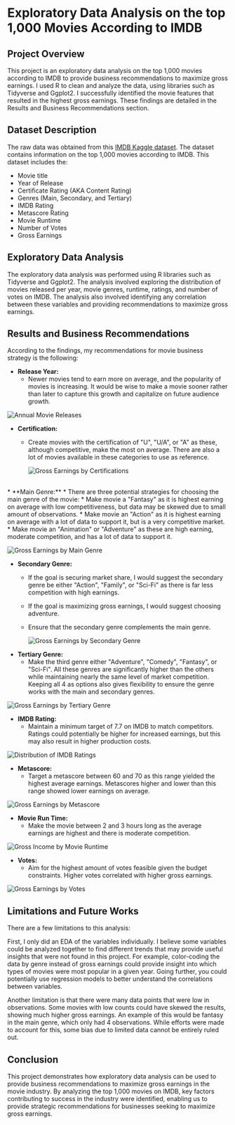 # Exploratory Data Analysis on the top 1,000 Movies According to IMDB
## Project Overview
This project is an exploratory data analysis on the top 1,000 movies according to IMDB to provide business recommendations to maximize gross earnings. I used R to clean and analyze the data, using libraries such as Tidyverse and Ggplot2. I successfully identified the movie features that resulted in the highest gross earnings. These findings are detailed in the Results and Business Recommendations section.

## Dataset Description
The raw data was obtained from this [IMDB Kaggle dataset](https://www.kaggle.com/datasets/shreyajagani13/imdb-movies-data). The dataset contains information on the top 1,000 movies according to IMDB. This dataset includes the:

* Movie title
* Year of Release
* Certificate Rating (AKA Content Rating)
* Genres (Main, Secondary, and Tertiary)
* IMDB Rating
* Metascore Rating 
* Movie Runtime
* Number of Votes
* Gross Earnings 

## Exploratory Data Analysis
The exploratory data analysis was performed using R libraries such as Tidyverse and Ggplot2. The analysis involved exploring the distribution of movies released per year, movie genres, runtime, ratings, and number of votes on IMDB. The analysis also involved identifying any correlation between these variables and providing recommendations to maximize gross earnings.

## Results and Business Recommendations
According to the findings, my recommendations for movie business strategy is the following:

* **Release Year:** 
  * Newer movies tend to earn more on average, and the popularity of movies is increasing. It would be wise to make a movie sooner rather than later to capture this growth and capitalize on future audience growth. 
  
![Annual Movie Releases](IMDB_Movies_EDA_files/figure-gfm/Year_Distribution_1.png)
<br/>
* **Certification:** 
  * Create movies with the certification of "U", "U/A", or "A" as these, although competitive, make the most on average. There are also a lot of movies available in these categories to use as reference.
  
    ![Gross Earnings by Certifications](IMDB_Movies_EDA_files/figure-gfm/Certificate_Distribution_1.png)
<br/>
* **Main Genre:**
  * There are three potential strategies for choosing the main genre of the movie:
    *  Make movie a "Fantasy" as it is highest earning on average with low competitiveness, but data may be skewed due to small amount of observations.
    * Make movie an "Action" as it is highest earning on average with a lot of data to support it, but is a very competitive market.
    * Make movie an "Animation" or "Adventure" as these are high earning, moderate competition, and has a lot of data to support it.
  
![Gross Earnings by Main Genre](IMDB_Movies_EDA_files/figure-gfm/Genre_1_Scatter_Plot_1.png)
<br>
* **Secondary Genre:** 
  * If the goal is securing market share, I would suggest the secondary genre be either "Action", "Family", or "Sci-Fi" as there is far less competition with high earnings. 
  * If the goal is maximizing gross earnings, I would suggest choosing adventure. 
  * Ensure that the secondary genre complements the main genre.

    ![Gross Earnings by Secondary Genre](IMDB_Movies_EDA_files/figure-gfm/Genre_2_Scatter_Plot_1.png)
* **Tertiary Genre:** 
  * Make the third genre either "Adventure", "Comedy", "Fantasy", or "Sci-Fi". All these genres are significantly higher than the others while maintaining nearly the same level of market competition. Keeping all 4 as options also gives flexibility to ensure the genre works with the main and secondary genres. 

![Gross Earnings by Tertiary Genre](IMDB_Movies_EDA_files/figure-gfm/Genre_3_Scatter_Plot_1.png)
* **IMDB Rating:** 
  * Maintain a minimum target of 7.7 on IMDB to match competitors. Ratings could potentially be higher for increased earnings, but this may also result in higher production costs. 

![Distribution of IMDB Ratings](IMDB_Movies_EDA_files/figure-gfm/IMDB_Rating_Distribution_1.png)
* **Metascore:** 
  * Target a metascore between 60 and 70 as this range yielded the highest average earnings. Metascores higher and lower than this range showed lower earnings on average. 
  
![Gross Earnings by Metascore](IMDB_Movies_EDA_files/figure-gfm/Metascore_Grouped_Scatter_Plot_1.png)
* **Movie Run Time:** 
  * Make the movie between 2 and 3 hours long as the average earnings are highest and there is moderate competition. 

![Gross Income by Movie Runtime](IMDB_Movies_EDA_files/figure-gfm/Time_Scatter_Plot_1.png)
* **Votes:** 
  * Aim for the highest amount of votes feasible given the budget constraints. Higher votes correlated with higher gross earnings. 

![Gross Earnings by Votes](IMDB_Movies_EDA_files/figure-gfm/Vote_Scatter_Plot_GAM_Model_1.png)
## Limitations and Future Works
There are a few limitations to this analysis:

First, I only did an EDA of the variables individually. I believe some variables could be analyzed together to find different trends that may provide useful insights that were not found in this project. For example, color-coding the data by genre instead of gross earnings could provide insight into which types of movies were most popular in a given year. Going further, you could potentially use regression models to better understand the correlations between variables. 

Another limitation is that there were many data points that were low in observations. Some movies with low counts could have skewed the results, showing much higher gross earnings. An example of this would be fantasy in the main genre, which only had 4 observations. While efforts were made to account for this, some bias due to limited data cannot be entirely ruled out.

## Conclusion
This project demonstrates how exploratory data analysis can be used to provide business recommendations to maximize gross earnings in the movie industry. By analyzing the top 1,000 movies on IMDB, key factors contributing to success in the industry were identified, enabling us to provide strategic recommendations for businesses seeking to maximize gross earnings.
